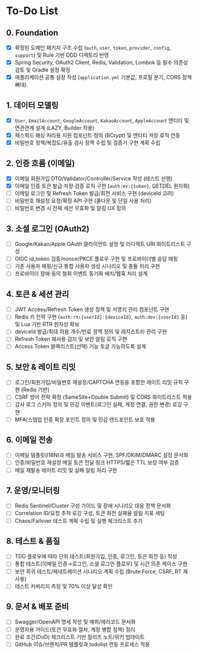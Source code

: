 # To-Do List

## 0. Foundation
- [x] 확정된 도메인 패키지 구조 수립 (`auth`, `user`, `token`, `provider`, `config`, `support`) 및 Rule 기반 DDD 디렉토리 반영
- [x] Spring Security, OAuth2 Client, Redis, Validation, Lombok 등 필수 의존성 검토 및 Gradle 설정 확정
- [x] 애플리케이션 공통 설정 작성 (`application.yml` 기본값, 프로필 분기, CORS 정책 뼈대)

## 1. 데이터 모델링
- [x] `User`, `EmailAccount`, `GoogleAccount`, `KakaoAccount`, `AppleAccount` 엔티티 및 연관관계 설계 (LAZY, Builder 적용)
- [x] 패스워드 해싱 처리용 지원 컴포넌트 정의 (BCrypt) 및 엔티티 저장 로직 연동
- [x] 비밀번호 정책/복잡도/유출 검사 정책 수립 및 검증기 구현 계획 수립

## 2. 인증 흐름 (이메일)
- [x] 이메일 회원가입 DTO/Validator/Controller/Service 작성 (테스트 선행)
- [x] 이메일 인증 토큰 발급·저장·검증 로직 구현 (`auth:ev:{token}`, GETDEL 원자화)
- [ ] 이메일 로그인 및 Refresh Token 발급/회전 서비스 구현 (deviceId 고려)
- [ ] 비밀번호 재설정 요청/확정 API 구현 (쿨다운 및 단일 사용 처리)
- [ ] 비밀번호 변경 시 전체 세션 무효화 및 알림 UX 정의

## 3. 소셜 로그인 (OAuth2)
- [ ] Google/Kakao/Apple OAuth 클라이언트 설정 및 리디렉트 URI 화이트리스트 구성
- [ ] OIDC id_token 검증/nonce/PKCE 플로우 구현 및 프로바이더별 응답 매핑
- [ ] 기존 사용자 매핑/신규 통합 사용자 생성 시나리오 및 충돌 처리 구현
- [ ] 프로바이더 장애·동의 철회 이벤트 동기화 배치/웹훅 처리 설계

## 4. 토큰 & 세션 관리
- [ ] JWT Access/Refresh Token 생성 정책 및 서명키 관리 컴포넌트 구현
- [ ] Redis 키 전략 구현 (`auth:rt:{userId}:{deviceId}`, `auth:dev:{userId}` 등) 및 Lua 기반 RTR 원자성 확보
- [ ] deviceId 발급/최대 허용 개수/만료 정책 정의 및 레지스트리 관리 구현
- [ ] Refresh Token 재사용 감지 및 보안 알림 로직 구현
- [ ] Access Token 블랙리스트(선택) 기능 토글 가능하도록 설계

## 5. 보안 & 레이트 리밋
- [ ] 로그인/회원가입/비밀번호 재설정/CAPTCHA 연동을 포함한 레이트 리밋 규칙 구현 (Redis 기반)
- [ ] CSRF 방어 전략 확정 (SameSite+Double Submit) 및 CORS 화이트리스트 적용
- [ ] 감사 로그 스키마 정의 및 민감 이벤트(로그인 실패, 계정 연결, 권한 변경) 로깅 구현
- [ ] MFA/스텝업 인증 확장 포인트 정의 및 민감 엔드포인트 보호 적용

## 6. 이메일 전송
- [ ] 이메일 템플릿(I18N)과 메일 발송 서비스 구현, SPF/DKIM/DMARC 설정 문서화
- [ ] 인증/비밀번호 재설정 메일 토큰 전달 링크 HTTPS/짧은 TTL 보장 여부 검증
- [ ] 메일 재발송 레이트 리밋 및 실패 알림 처리 구현

## 7. 운영/모니터링
- [ ] Redis Sentinel/Cluster 구성 가이드 및 장애 시나리오 대응 정책 문서화
- [ ] Correlation ID/요청 추적 로깅 구성, 토큰 회전 실패율 알림 지표 세팅
- [ ] Chaos/Failover 테스트 계획 수립 및 실행 체크리스트 추가

## 8. 테스트 & 품질
- [ ] TDD 플로우에 따라 단위 테스트(회원가입, 인증, 로그인, 토큰 회전 등) 작성
- [ ] 통합 테스트(이메일 인증→로그인, 소셜 로그인 플로우) 및 시간 의존 케이스 구현
- [ ] 보안 회귀 테스트/페네트레이션 시나리오 계획 수립 (Brute Force, CSRF, RT 재사용)
- [ ] 테스트 커버리지 측정 및 70% 이상 달성 확인

## 9. 문서 & 배포 준비
- [ ] Swagger/OpenAPI 명세 작성 및 예외/에러코드 문서화
- [ ] 운영자용 가이드(토큰 무효화 절차, 계정 병합 정책) 정리
- [ ] 완료 조건(DoD) 체크리스트 기반 릴리즈 노트/위키 업데이트
- [ ] GitHub 이슈/브랜치/PR 템플릿과 todolist 연동 프로세스 적용

